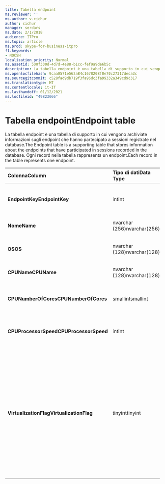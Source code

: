 ```yaml
---
title: Tabella endpoint
ms.reviewer: ''
ms.author: v-cichur
author: cichur
manager: serdars
ms.date: 2/1/2018
audience: ITPro
ms.topic: article
ms.prod: skype-for-business-itpro
f1.keywords:
- NOCSH
localization_priority: Normal
ms.assetid: 500f330d-4d7d-4e88-b1cc-fef9a9de6b5c
description: La tabella endpoint è una tabella di supporto in cui vengono archiviate informazioni sugli endpoint che hanno partecipato a sessioni registrate nel database. Ogni record nella tabella rappresenta un endpoint.
ms.openlocfilehash: 9caa0571e562a84c1678208f0e70c27317deda3c
ms.sourcegitcommit: c528fad9db719f3fa96dc3fa99332a349cd9d317
ms.translationtype: MT
ms.contentlocale: it-IT
ms.lasthandoff: 01/12/2021
ms.locfileid: "49823066"
---
```

# <a name="endpoint-table"></a><span data-ttu-id="92097-104">Tabella endpoint</span><span class="sxs-lookup"><span data-stu-id="92097-104">Endpoint table</span></span>
 
<span data-ttu-id="92097-105">La tabella endpoint è una tabella di supporto in cui vengono archiviate informazioni sugli endpoint che hanno partecipato a sessioni registrate nel database.</span><span class="sxs-lookup"><span data-stu-id="92097-105">The Endpoint table is a supporting table that stores information about the endpoints that have participated in sessions recorded in the database.</span></span> <span data-ttu-id="92097-106">Ogni record nella tabella rappresenta un endpoint.</span><span class="sxs-lookup"><span data-stu-id="92097-106">Each record in the table represents one endpoint.</span></span>
  
|<span data-ttu-id="92097-107">**Colonna**</span><span class="sxs-lookup"><span data-stu-id="92097-107">**Column**</span></span>|<span data-ttu-id="92097-108">**Tipo di dati**</span><span class="sxs-lookup"><span data-stu-id="92097-108">**Data Type**</span></span>|<span data-ttu-id="92097-109">**Chiave/indice**</span><span class="sxs-lookup"><span data-stu-id="92097-109">**Key/Index**</span></span>|<span data-ttu-id="92097-110">**Dettagli**</span><span class="sxs-lookup"><span data-stu-id="92097-110">**Details**</span></span>|
|:-----|:-----|:-----|:-----|
|<span data-ttu-id="92097-111">**EndpointKey**</span><span class="sxs-lookup"><span data-stu-id="92097-111">**EndpointKey**</span></span> <br/> |<span data-ttu-id="92097-112">int</span><span class="sxs-lookup"><span data-stu-id="92097-112">int</span></span>  <br/> |<span data-ttu-id="92097-113">Principale</span><span class="sxs-lookup"><span data-stu-id="92097-113">Primary</span></span>  <br/> |<span data-ttu-id="92097-114">Numero univoco che identifica l'endpoint.</span><span class="sxs-lookup"><span data-stu-id="92097-114">Unique number identifying this endpoint.</span></span>  <br/> |
|<span data-ttu-id="92097-115">**Nome**</span><span class="sxs-lookup"><span data-stu-id="92097-115">**Name**</span></span> <br/> |<span data-ttu-id="92097-116">nvarchar (256)</span><span class="sxs-lookup"><span data-stu-id="92097-116">nvarchar(256)</span></span>  <br/> |<span data-ttu-id="92097-117">Univoco</span><span class="sxs-lookup"><span data-stu-id="92097-117">Unique</span></span>  <br/> |<span data-ttu-id="92097-118">Nome dell'endpoint.</span><span class="sxs-lookup"><span data-stu-id="92097-118">Endpoint name.</span></span>  <br/> |
|<span data-ttu-id="92097-119">**OS**</span><span class="sxs-lookup"><span data-stu-id="92097-119">**OS**</span></span> <br/> |<span data-ttu-id="92097-120">nvarchar (128)</span><span class="sxs-lookup"><span data-stu-id="92097-120">nvarchar(128)</span></span>  <br/> | <br/> |<span data-ttu-id="92097-121">Sistema operativo (OS) dell'endpoint.</span><span class="sxs-lookup"><span data-stu-id="92097-121">Operating system (OS) of the endpoint.</span></span>  <br/> |
|<span data-ttu-id="92097-122">**CPUName**</span><span class="sxs-lookup"><span data-stu-id="92097-122">**CPUName**</span></span> <br/> |<span data-ttu-id="92097-123">nvarchar (128)</span><span class="sxs-lookup"><span data-stu-id="92097-123">nvarchar(128)</span></span>  <br/> ||<span data-ttu-id="92097-124">Nome della CPU dell'endpoint.</span><span class="sxs-lookup"><span data-stu-id="92097-124">CPU name of the endpoint.</span></span>  <br/> |
|<span data-ttu-id="92097-125">**CPUNumberOfCores**</span><span class="sxs-lookup"><span data-stu-id="92097-125">**CPUNumberOfCores**</span></span> <br/> |<span data-ttu-id="92097-126">smallint</span><span class="sxs-lookup"><span data-stu-id="92097-126">smallint</span></span>  <br/> ||<span data-ttu-id="92097-127">Numero di core della CPU dell'endpoint.</span><span class="sxs-lookup"><span data-stu-id="92097-127">Number of CPU cores of the endpoint.</span></span>  <br/> |
|<span data-ttu-id="92097-128">**CPUProcessorSpeed**</span><span class="sxs-lookup"><span data-stu-id="92097-128">**CPUProcessorSpeed**</span></span> <br/> |<span data-ttu-id="92097-129">int</span><span class="sxs-lookup"><span data-stu-id="92097-129">int</span></span>  <br/> ||<span data-ttu-id="92097-130">Velocità del processore della CPU dell'endpoint.</span><span class="sxs-lookup"><span data-stu-id="92097-130">CPU processor speed of the endpoint.</span></span>  <br/> |
|<span data-ttu-id="92097-131">**VirtualizationFlag**</span><span class="sxs-lookup"><span data-stu-id="92097-131">**VirtualizationFlag**</span></span> <br/> |<span data-ttu-id="92097-132">tinyint</span><span class="sxs-lookup"><span data-stu-id="92097-132">tinyint</span></span>  <br/> || <span data-ttu-id="92097-133">Flag di bit che indica se il sistema è in esecuzione in un ambiente virtualizzato:</span><span class="sxs-lookup"><span data-stu-id="92097-133">Bit flag that indicates if the system is running in a virtualized environment:</span></span> <br/>  <span data-ttu-id="92097-134">0x0000-None</span><span class="sxs-lookup"><span data-stu-id="92097-134">0x0000 - None</span></span> <br/>  <span data-ttu-id="92097-135">0x0001-HyperV</span><span class="sxs-lookup"><span data-stu-id="92097-135">0x0001 - HyperV</span></span> <br/>  <span data-ttu-id="92097-136">0x0002-VMWare</span><span class="sxs-lookup"><span data-stu-id="92097-136">0x0002 - VMWare</span></span> <br/>  <span data-ttu-id="92097-137">0x0004-Virtual PC</span><span class="sxs-lookup"><span data-stu-id="92097-137">0x0004 - Virtual PC</span></span> <br/>  <span data-ttu-id="92097-138">0x0008-Xen PC</span><span class="sxs-lookup"><span data-stu-id="92097-138">0x0008 - Xen PC</span></span> <br/> |
   

